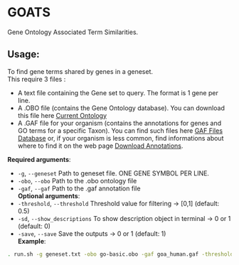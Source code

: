 # **GOATS**
Gene Ontology Associated Term Similarities.

## Usage:  
To find gene terms shared by genes in a geneset.  
This require 3 files :
- A text file containing the Gene set to query. The format is 1 gene per line.
- A .OBO file (contains the Gene Ontology database). You can download this file here [Current Ontology](https://current.geneontology.org/ontology/index.html)
- A .GAF file for your organism (contains the annotations for genes and GO terms for a specific Taxon). You can find such files here [GAF Files Database](https://current.geneontology.org/products/pages/downloads.html) or, if your organism is less common, find informations about where to find it on the web page [Download Annotations](https://geneontology.org/docs/download-go-annotations/).  

**Required arguments**:
- `-g`, `--geneset` Path to geneset file. ONE GENE SYMBOL PER LINE.
- `-obo`, `--obo`   Path to the .obo ontology file
- `-gaf`, `--gaf`   Path to the .gaf annotation file   
**Optional arguments**:  
- `-threshold`, `--threshold`   Threshold value for filtering -> [0,1] (default: 0.5)
- `-sd`, `--show_descriptions`  To show description object in terminal -> 0 or 1 (default: 0)
- `-save`, `--save`             Save the outputs -> 0 or 1 (default: 1)  
**Example**:  
```bash
. run.sh -g geneset.txt -obo go-basic.obo -gaf goa_human.gaf -threshold 0.7
```  

